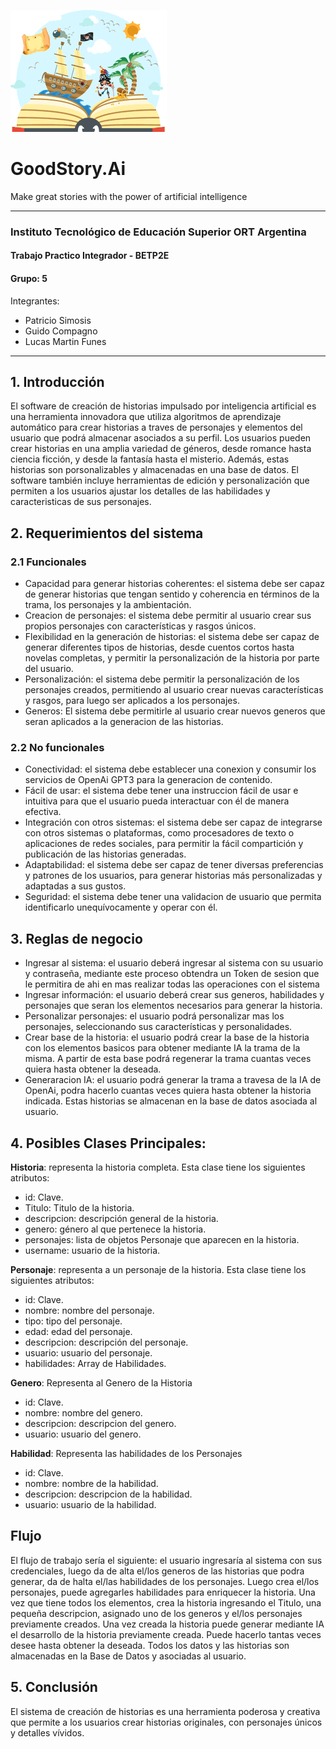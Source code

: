 ![alt text](https://github.com/psimosis/goodstory.ai/blob/develop/images/logo_goodstoryai.png?raw=true)
# GoodStory.Ai

Make great stories with the power of artificial intelligence
***
### Instituto Tecnológico de Educación Superior ORT Argentina 
#### Trabajo Practico Integrador - BETP2E
#### Grupo: 5

Integrantes:

- Patricio Simosis
- Guido Compagno
- Lucas Martin Funes

***

## 1. Introducción
El software de creación de historias impulsado por inteligencia artificial es una herramienta innovadora que utiliza algoritmos de aprendizaje automático para crear historias a traves de personajes y elementos del usuario que podrá almacenar asociados a su perfil.
Los usuarios pueden crear historias en una amplia variedad de géneros, desde romance hasta ciencia ficción, y desde la fantasía hasta el misterio. Además, estas historias son porsonalizables y almacenadas en una base de datos. El software también incluye herramientas de edición y personalización que permiten a los usuarios ajustar los detalles de las habilidades y caracteristicas de sus personajes.

## 2. Requerimientos del sistema

### 2.1 Funcionales

- Capacidad para generar historias coherentes: el sistema debe ser capaz de generar historias que tengan sentido y coherencia en términos de la trama, los personajes y la ambientación.
- Creacion de personajes: el sistema debe permitir al usuario crear sus propios personajes con características y rasgos únicos.
- Flexibilidad en la generación de historias: el sistema debe ser capaz de generar diferentes tipos de historias, desde cuentos cortos hasta novelas completas, y permitir la personalización de la historia por parte del usuario.
- Personalización: el sistema debe permitir la personalización de los personajes creados, permitiendo al usuario crear nuevas características y rasgos, para luego ser aplicados a los personajes.
- Generos: El sistema debe permitirle al usuario crear nuevos generos que seran aplicados a la generacion de las historias.
  
### 2.2 No funcionales

- Conectividad: el sistema debe establecer una conexion y consumir los servicios de OpenAi GPT3 para la generacion de contenido.
- Fácil de usar: el sistema debe tener una instruccion fácil de usar e intuitiva para que el usuario pueda interactuar con él de manera efectiva.
- Integración con otros sistemas: el sistema debe ser capaz de integrarse con otros sistemas o plataformas, como procesadores de texto o aplicaciones de redes sociales, para permitir la fácil compartición y publicación de las historias generadas.
- Adaptabilidad: el sistema debe ser capaz de tener diversas preferencias y patrones de los usuarios, para generar historias más personalizadas y adaptadas a sus gustos.
- Seguridad: el sistema debe tener una validacion de usuario que permita identificarlo unequívocamente y operar con él.

## 3. Reglas de negocio

- Ingresar al sistema: el usuario deberá ingresar al sistema con su usuario y contraseña, mediante este proceso obtendra un Token de sesion que le permitira de ahi en mas realizar todas las operaciones con el sistema
- Ingresar información: el usuario deberá crear sus generos, habilidades y personajes que seran los elementos necesarios para generar la historia.
- Personalizar personajes: el usuario podrá personalizar mas los personajes, seleccionando sus características y personalidades.
- Crear base de la historia: el usuario podrá crear la base de la historia con los elementos basicos para obtener mediante IA la trama de la misma. A partir de esta base podrá regenerar la trama cuantas veces quiera hasta obtener la deseada.
- Generaracion IA: el usuario podrá generar la trama a travesa de la IA de OpenAi, podra hacerlo cuantas veces quiera hasta obtener la historia indicada. Estas historias se almacenan en la base de datos asociada al usuario.

## 4. Posibles Clases Principales:

**Historia**: representa la historia completa. Esta clase tiene los siguientes atributos:
- id: Clave.
- Titulo: Titulo de la historia.
- descripcion: descripción general de la historia.
- genero: género al que pertenece la historia.
- personajes: lista de objetos Personaje que aparecen en la historia.
- username: usuario de la historia.

**Personaje**: representa a un personaje de la historia. Esta clase tiene los siguientes atributos:
- id: Clave.
- nombre: nombre del personaje.
- tipo: tipo del personaje.
- edad: edad del personaje.
- descripcion: descripción del personaje.
- usuario: usuario del personaje.
- habilidades: Array de Habilidades.

**Genero**: Representa al Genero de la Historia
- id: Clave.
- nombre: nombre del genero.
- descripcion: descripcion del genero.
- usuario: usuario del genero.

**Habilidad**: Representa las habilidades de los Personajes
- id: Clave.
- nombre: nombre de la habilidad.
- descripcion: descripcion de la habilidad.
- usuario: usuario de la habilidad.

## Flujo
El flujo de trabajo sería el siguiente: el usuario ingresaría al sistema con sus credenciales, luego da de alta el/los generos de las historias que podra generar, da de halta el/las habilidades de los personajes. Luego crea el/los personajes, puede agregarles habilidades para enriquecer la historia. Una vez que tiene todos los elementos, crea la historia ingresando el Titulo, una pequeña descripcion, asignado uno de los generos y el/los personajes previamente creados. Una vez creada la historia puede generar mediante IA el desarrollo de la historia previamente creada. Puede hacerlo tantas veces desee hasta obtener la deseada. Todos los datos y las historias son almacenadas en la Base de Datos y asociadas al usuario.

## 5. Conclusión
El sistema de creación de historias es una herramienta poderosa y creativa que permite a los usuarios crear historias originales, con personajes únicos y detalles vívidos.
